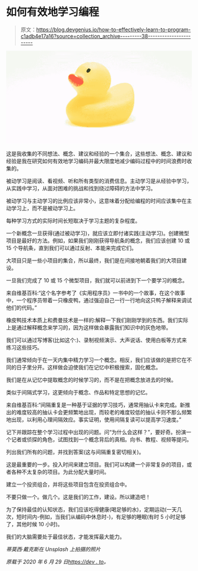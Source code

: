 # 如何有效地学习编程

> 原文：<https://blog.devgenius.io/how-to-effectively-learn-to-program-c1adb4e17a16?source=collection_archive---------38----------------------->

![](img/8638667b210d53a3de286f45e3eb1c57.png)

这是我收集的不同想法、概念、建议和经验的一个集合，这些想法、概念、建议和经验是我在研究如何有效地学习编码并最大限度地减少编码过程中的时间浪费时收集的。

被动学习是阅读、看视频、听和所有类型的消费信息。主动学习是从经验中学习，从实践中学习，从面对困难的挑战和找到绕过障碍的方法中学习。

被动学习与主动学习的比例应该非常小，这意味着分配给编程的时间应该集中在主动学习上，而不是被动学习上。

每种学习方式的实际时间长短取决于学习主题的复杂程度。

一个新概念一旦获得(通过被动学习)，就应该立即付诸实践(主动学习)。创建微型项目是最好的方法。例如，如果我们刚刚获得导航条的概念，我们应该创建 10 或 15 个导航条，直到我们可以通过反射、本能来完成它们。

大项目只是一些小项目的集合，所以最终，我们是在间接地朝着我们的大项目建设。

一旦我们完成了 10 或 15 个微型项目，我们就可以前进到下一个要学习的概念。

来自维基百科:“这个名字参考了《实用程序员》一书中的一个故事，在这个故事中，一个程序员带着一只橡皮鸭，通过强迫自己一行一行地向这只鸭子解释来调试他们的代码。”

橡皮鸭技术本质上和费曼技术是一样的:解释一下我们刚刚学到的东西。我们实际上是通过解释概念来学习的，因为这样做会暴露我们知识中的灰色地带。

我们可以通过写博客(比如这个:)、录制视频演示、大声说话、使用白板等方式来练习这些技巧。

我们通常倾向于在一天内集中精力学习一个概念。相反，我们应该做的是把它在不同的日子里分开。这样做会迫使我们在记忆中积极搜索，固化概念。

我们是在从记忆中提取概念的时候学习的，而不是在把概念放进去的时候。

类似于间隔式学习，这更倾向于概念、作品和特定思想的记忆。

来自维基百科:“间隔重复是一种基于证据的学习技巧，通常用抽认卡来完成。新推出的难度较高的抽认卡会更频繁地出现，而较老的难度较低的抽认卡则不那么频繁地出现，以利用心理间隔效应。事实证明，使用间隔复读可以提高学习速度。”

记下并跟踪在整个学习过程中出现的问题。问“为什么会这样？”，要好奇。扮演一个记者或侦探的角色，试图找到一个概念背后的真相。向书、教程、视频等提问。

列出我们所有的问题，并找到答案(这与间隔重复密切相关)。

这是最重要的一步。投入时间来建立项目。我们可以构建一个非常复杂的项目，或者各种不太复杂的项目。为此分配大量时间。

建立一个投资组合，并将这些项目包含在投资组合中。

不要只做一个。做几个。这是我们的工作，建设。所以建造吧！

为了保持最佳的认知状态，我们应该吃得健康(喝足够的水)，定期运动(一天几次，短时间内-例如，当我们从编码中休息时-)，有足够的睡眠(有时 5 小时足够了，其他时候 10 小时)。

我们的大脑需要处于最佳状态，才能发挥最大能力。

*蒂莫西·戴克斯在 Unsplash 上拍摄的照片*

*原载于 2020 年 6 月 29 日*[*https://dev . to*](https://dev.to/colocodes/how-to-effectively-learn-programming-5953)*。*